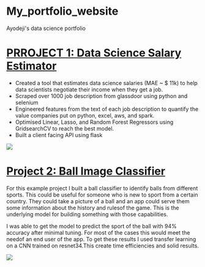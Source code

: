 # My_portfolio_website
Ayodeji's data science portfolio

# [PRROJECT 1: Data Science Salary Estimator](https://github.com/hoshAI/ds_salary_proj)
* Created a tool that estimates data science salaries (MAE ~ $ 11k) to help data scientists negotiate their income when they get a job.
* Scraped over 1000 job description from glassdoor using python and selenium
* Engineered features from the text of each job description to quantify the value companies put on python, excel, aws, and spark.
* Optimised Linear, Lasso, and Random Forest Regressors using GridsearchCV to reach the best model.
* Built a client facing API using flask

![](/images/position_by_state.png)


# [Project 2: Ball Image Classifier](https://github.com/hoshAI/ball_image_classifier)
For this example project I built a ball classifier to identify balls from different sports. This could be useful for someone who is new to sport from a certain country. They could take a picture of a ball and an app could serve them some information about the history and rulesof the game. This is the underlying model for building something with those capabilities.

I was able to get the model to predict the sport of the ball with 94% accuracy after minimal tuning. For most of the cases this would meet the needof an end user of the app. To get these results I used transfer learning on a CNN trained on resnet34.This create time efficiencies and solid results.

![](/images/matrix_results.png)
